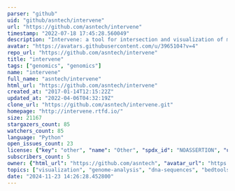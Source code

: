 ```yaml
---
parser: "github"
uid: "github/asntech/intervene"
url: "https://github.com/asntech/intervene"
timestamp: "2022-07-18 17:45:28.560049"
description: "Intervene: a tool for intersection and visualization of multiple genomic region and gene sets"
avatar: "https://avatars.githubusercontent.com/u/3965104?v=4"
repo_url: "https://github.com/asntech/intervene"
title: "intervene"
tags: ["genomics", "genomics"]
name: "intervene"
full_name: "asntech/intervene"
html_url: "https://github.com/asntech/intervene"
created_at: "2017-01-14T12:15:22Z"
updated_at: "2022-04-06T04:32:19Z"
clone_url: "https://github.com/asntech/intervene.git"
homepage: "http://intervene.rtfd.io/"
size: 21167
stargazers_count: 85
watchers_count: 85
language: "Python"
open_issues_count: 23
license: {"key": "other", "name": "Other", "spdx_id": "NOASSERTION", "url": null, "node_id": "MDc6TGljZW5zZTA="}
subscribers_count: 5
owner: {"html_url": "https://github.com/asntech", "avatar_url": "https://avatars.githubusercontent.com/u/3965104?v=4", "login": "asntech", "type": "User"}
topics: ["visualization", "genome-analysis", "dna-sequences", "bedtools", "pyton", "venn-diagram", "heatmaps", "intersection"]
date: "2024-11-23 14:26:28.452800"
---
```

